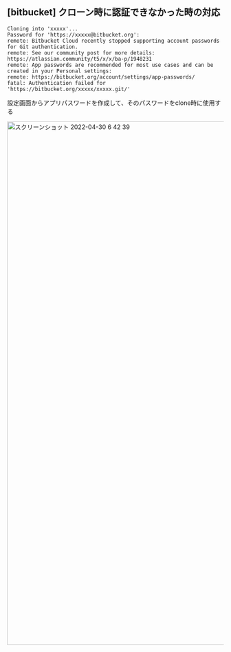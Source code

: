 ## [bitbucket] クローン時に認証できなかった時の対応

```
Cloning into 'xxxxx'...
Password for 'https://xxxxx@bitbucket.org': 
remote: Bitbucket Cloud recently stopped supporting account passwords for Git authentication.
remote: See our community post for more details: https://atlassian.community/t5/x/x/ba-p/1948231
remote: App passwords are recommended for most use cases and can be created in your Personal settings:
remote: https://bitbucket.org/account/settings/app-passwords/
fatal: Authentication failed for 'https://bitbucket.org/xxxxx/xxxxx.git/'
```

設定画面からアプリパスワードを作成して、そのパスワードをclone時に使用する

<img width="1214" alt="スクリーンショット 2022-04-30 6 42 39" src="https://user-images.githubusercontent.com/16571394/166072976-e35f98c3-ae3a-497a-a76c-32d5dc356ef5.png">
